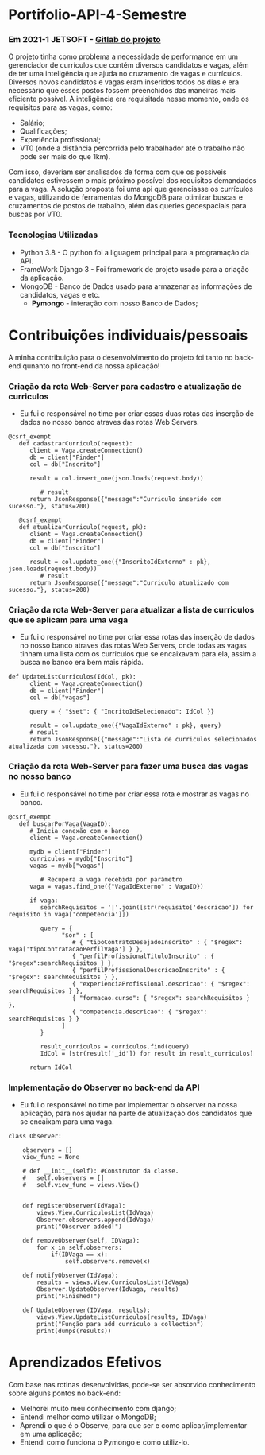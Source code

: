 # Portifolio-API-4-Semestre

### Em 2021-1 JETSOFT - **[Gitlab do projeto](https://gitlab.com/gurst6/projeto-integrador-pythaon)**
O projeto tinha como problema a necessidade de performance em um gerenciador de currículos que contém diversos candidatos e vagas, além de ter uma inteligência que ajuda no cruzamento de vagas e currículos. Diversos novos candidatos e vagas eram inseridos todos os dias e era necessário que esses postos fossem preenchidos das maneiras mais eficiente possível. A inteligência era requisitada nesse momento, onde os requisitos para as vagas, como:
- Salário; 
- Qualificações; 
- Experiência profissional;
- VT0 (onde a distância percorrida pelo trabalhador até o trabalho não pode ser mais do que 1km).

Com isso, deveriam ser analisados de forma com que os possíveis candidatos estivessem o mais próximo possível dos requisitos demandados para a vaga. A solução proposta foi uma api que gerenciasse os currículos e vagas, utilizando de ferramentas do MongoDB para otimizar buscas e cruzamentos de postos de trabalho, além das queries geoespaciais para buscas por VT0.


### Tecnologias Utilizadas
* Python 3.8 - O python foi a liguagem principal para a programação da API.
* FrameWork Django 3 - Foi framework de projeto usado para a criação da aplicação.
* MongoDB - Banco de Dados usado para armazenar as informações de candidatos, vagas e etc.
    * **Pymongo** - interação com nosso Banco de Dados;

# Contribuições individuais/pessoais
A minha contribuição para o desenvolvimento do projeto foi tanto no back-end qunanto no front-end da nossa aplicação! 

### Criação da rota Web-Server para cadastro e atualização de curriculos 
- Eu fui o responsável no time por criar essas duas rotas das inserção de dados no nosso banco atraves das rotas Web Servers.

```
@csrf_exempt
   def cadastrarCurriculo(request):
      client = Vaga.createConnection()         
      db = client["Finder"]
      col = db["Inscrito"]

      result = col.insert_one(json.loads(request.body))
         
         # result
      return JsonResponse({"message":"Curriculo inserido com sucesso."}, status=200)

   @csrf_exempt
   def atualizarCurriculo(request, pk):
      client = Vaga.createConnection()
      db = client["Finder"]
      col = db["Inscrito"]

      result = col.update_one({"InscritoIdExterno" : pk}, json.loads(request.body))
         # result
      return JsonResponse({"message":"Curriculo atualizado com sucesso."}, status=200)
```
### Criação da rota Web-Server para atualizar a lista de curriculos que se aplicam para uma vaga
- Eu fui o responsável no time por criar essa rotas das inserção de dados no nosso banco atraves das rotas Web Servers, onde todas as vagas tinham uma lista com os curriculos que se encaixavam para ela, assim a busca no banco era bem mais rápida.

```
def UpdateListCurriculos(IdCol, pk):
      client = Vaga.createConnection()
      db = client["Finder"]
      col = db["vagas"]

      query = { "$set": { "IncritoIdSelecionado": IdCol }}

      result = col.update_one({"VagaIdExterno" : pk}, query)
      # result
      return JsonResponse({"message":"Lista de curriculos selecionados atualizada com sucesso."}, status=200)

```
### Criação da rota Web-Server para fazer uma busca das vagas no nosso banco
- Eu fui o responsável no time por criar essa rota e mostrar as vagas no banco.

```
@csrf_exempt
   def buscarPorVaga(VagaID):
      # Inicia conexão com o banco
      client = Vaga.createConnection()

      mydb = client["Finder"]
      curriculos = mydb["Inscrito"]
      vagas = mydb["vagas"]

         # Recupera a vaga recebida por parâmetro
      vaga = vagas.find_one({"VagaIdExterno" : VagaID})

      if vaga:
         searchRequisitos = '|'.join([str(requisito['descricao']) for requisito in vaga['competencia']])

         query = {
               "$or" : [ 
                  # { "tipoContratoDesejadoInscrito" : { "$regex": vaga['tipoContratacaoPerfilVaga'] } },
                  { "perfilProfissionalTituloInscrito" : { "$regex":searchRequisitos } },
                  { "perfilProfissionalDescricaoInscrito" : { "$regex": searchRequisitos } },
                  { "experienciaProfissional.descricao": { "$regex": searchRequisitos } },
                  { "formacao.curso": { "$regex": searchRequisitos } },
                  { "competencia.descricao": { "$regex": searchRequisitos } } 
               ] 
         }

         result_curriculos = curriculos.find(query)
         IdCol = [str(result['_id']) for result in result_curriculos]
      
      return IdCol
```
### Implementação do Observer no back-end da API
- Eu fui o responsável no time por implementar o observer na nossa aplicação, para nos ajudar na parte de atualização dos candidatos que se encaixam para uma vaga.

```
class Observer:

	observers = []
	view_func = None

	# def __init__(self): #Construtor da classe.
	# 	self.observers = []
	# 	self.view_func = views.View()
        

	def registerObserver(IdVaga):
		views.View.CurriculosList(IdVaga)
		Observer.observers.append(IdVaga)
		print("Observer added!")

	def removeObserver(self, IDVaga):
		for x in self.observers:
			if(IDVaga == x):
				self.observers.remove(x)

	def notifyObserver(IdVaga):
		results = views.View.CurriculosList(IdVaga)
		Observer.UpdateObserver(IdVaga, results)
		print("Finished!")
 
	def UpdateObserver(IDVaga, results):
		views.View.UpdateListCurriculos(results, IDVaga)
		print("Função para add curriculo a collection")
		print(dumps(results))

```

# Aprendizados Efetivos
Com base nas rotinas desenvolvidas, pode-se ser absorvido conhecimento sobre alguns pontos no back-end:
- Melhorei muito meu conhecimento com django;
- Entendi melhor como utilizar o MongoDB;
- Aprendi o que é o Observe, para que ser e como aplicar/implementar em uma aplicação;
- Entendi como funciona o Pymongo e como utiliz-lo.

